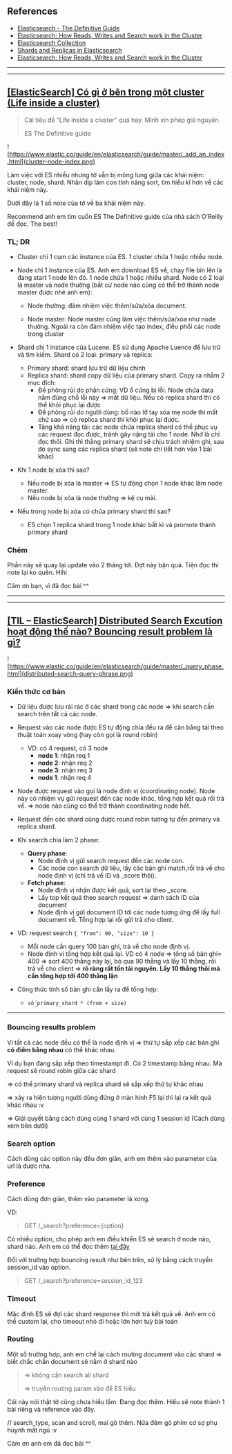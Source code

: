 ## References
- [Elasticsearch - The Definitive Guide](https://www.elastic.co/guide/en/elasticsearch/guide/master/document.html)
- [Elasticsearch: How Reads, Writes and Search work in the Cluster](https://medium.com/wix-engineering/elasticsearch-how-reads-writes-and-search-work-in-the-cluster-5e011aaa7de9)
- [Elasticsearch Collection](https://github.com/exajobs/elasticsearch-collection/blob/main/README.md)
- [Shards and Replicas in Elasticsearch ](https://www.baeldung.com/java-shards-replicas-elasticsearch)
- [Elasticsearch: How Reads, Writes and Search work in the Cluster](https://medium.com/wix-engineering/elasticsearch-how-reads-writes-and-search-work-in-the-cluster-5e011aaa7de9)

----
----

## [[ElasticSearch] Có gì ở bên trong một cluster (Life inside a cluster)](https://minhphong306.wordpress.com/2021/03/24/elasticsearch-co-gi-o-ben-trong-mot-cluster-life-inside-a-cluster/)


> Cái tiêu đề “Life inside a cluster” quá hay. Mình xin phép giữ nguyên.
>
> ES The Definitive guide

![https://www.elastic.co/guide/en/elasticsearch/guide/master/_add_an_index.html](cluster-node-index.png)

Làm việc với ES nhiều nhưng tớ vẫn bị mông lung giữa các khái niệm: cluster, node, shard. Nhân dịp làm con tính năng sort, tìm hiểu kĩ hơn về các khái niệm này.

Dưới đây là 1 số note của tớ về ba khái niệm này.

Recommend anh em tìm cuốn ES The Definitive guide của nhà sách O’Reilly để đọc. The best!

### TL; DR

-   Cluster chỉ 1 cụm các instance của ES. 1 cluster chứa 1 hoặc nhiều node.
-   Node chỉ 1 instance của ES. Anh em download ES về, chạy file bin lên là đang start 1 node lên đó. 1 node chứa 1 hoặc nhiều shard. Node có 2 loại là master và node thường (bất cứ node nào cũng có thể trở thành node master được nhé anh em):

    -   Node thường: đảm nhiệm việc thêm/sửa/xóa document.

    -   Node master: Node master cũng làm việc thêm/sửa/xóa như node thường. Ngoài ra còn đảm nhiệm việc tạo index, điều phối các node trong cluster

-   Shard chỉ 1 instance của Lucene. ES sử dụng Apache Luence để lưu trữ và tìm kiếm. Shard có 2 loại: primary và replica:
    -   Primary shard: shard lưu trữ dữ liệu chính
    -   Replica shard: shard copy dữ liệu của primary shard. Copy ra nhằm 2 mục đích:
        -   Đề phòng rủi do phần cứng: VD ổ cứng bị lỗi. Node chứa data nằm đúng chỗ lỗi này => mất dữ liệu. Nếu có replica shard thì có thể khôi phục lại được
        -   Đề phòng rủi do người dùng: bố nào lỡ tay xóa mẹ node thì mất chứ sao => có replica shard thì khôi phục lại được.
        -   Tăng khả năng tải: các node chứa replica shard có thể phục vụ các request đọc được, tránh gây nặng tải cho 1 node. Nhớ là chỉ đọc thôi. Ghi thì thằng primary shard sẽ chịu trách nhiệm ghi, sau đó sync sang các replica shard (sẽ note chi tiết hơn vào 1 bài khác)
-   Khi 1 node bị xóa thì sao?
    -   Nếu node bị xóa là master => ES tự động chọn 1 node khác làm node master.
    -   Nếu node bị xóa là node thường => kệ cụ mài.
-   Nếu trong node bị xóa có chứa primary shard thì sao?
    -   ES chọn 1 replica shard trong 1 node khác bất kì và promote thành primary shard

### Chém

Phần này sẽ quay lại update vào 2 tháng tới. Đợt này bận quá. Tiện đọc thì note lại ko quên. Hihi

Cảm ơn bạn, vì đã đọc bài ^^


----
----

## [[TIL – ElasticSearch] Distributed Search Excution hoạt động thế nào? Bouncing result problem là gì?](https://minhphong306.wordpress.com/2021/04/01/til-elasticsearch-distributed-search-excution-hoat-dong-the-nao-bouncing-result-problem-la-gi/)

![https://www.elastic.co/guide/en/elasticsearch/guide/master/_query_phase.html](distributed-search-query-phrase.png)

### Kiến thức cơ bản

-   Dữ liệu được lưu rải rác ở các shard trong các node => khi search cần search trên tất cả các node.
-   Request vào các node được ES tự động chia đều ra để cân bằng tải theo thuật toán xoay vòng (hay còn gọi là round robin)
    -   VD: có 4 request, có 3 node
        -   **node 1**: nhận req 1
        -   **node 2**: nhận req 2
        -   **node 3**: nhận req 3
        -   **node 1**: nhận req 4

-   Node được request vào gọi là node định vị (coordinating node). Node này có nhiệm vụ gửi request đến các node khác, tổng hợp kết quả rồi trả về. => node nào cũng có thể trở thành coordinating node hết.
-   Request đến các shard cũng được round robin tương tự đến primary và replica shard.
-   Khi search chia làm 2 phase:
    -   **Query phase**:
        -   Node định vị gửi search request đến các node con.
        -   Các node con search dữ liệu, lấy các bản ghi match,rồi trả về cho node định vị (chỉ trả về ID và \_score thôi).
    -   **Fetch phase**:
        -   Node định vị nhận được kết quả, sort lại theo \_score.
        -   Lấy top kết quả theo search request => danh sách ID của document
        -   Node định vị gửi document ID tới các node tương ứng để lấy full document về. Tổng hợp lại rồi gửi trả cho client.
-   VD: request search `{ "from": 90, "size": 10 }`
    -   Mỗi node cần query 100 bản ghi, trả về cho node định vị.
    -   Node định vị tổng hợp kết quả lại. VD có 4 node => tổng số bản ghi= 400 => sort 400 thằng này lại, bỏ qua 90 thằng và lấy 10 thằng, rồi trả về cho client => **rõ ràng rất tốn tài nguyên. Lấy 10 thằng thôi mà cần tổng hợp tới 400 thằng lận**
-   Công thức tính số bản ghi cần lấy ra để tổng hợp:
    -   `số_primary_shard * (from + size)`
    
----

### Bouncing results problem

Vì tất cả các node đều có thể là node định vị => thứ tự sắp xếp các bản ghi **có điểm bằng nhau** có thể khác nhau.

Ví dụ bạn đang sắp xếp theo timestampt đi. Có 2 timestamp bằng nhau. Mà request sẽ round robin giữa các shard

\=> có thể primary shard và replica shard sẽ sắp xếp thứ tự khác nhau

\=> xảy ra hiện tượng người dùng đứng ở màn hình F5 lại thì lại ra kết quả khác nhau :v

\=> Giải quyết bằng cách dùng cùng 1 shard với cùng 1 session id (Cách dùng xem bên dưới)

### Search option

Cách dùng các option này đều đơn giản, anh em thêm vào parameter của url là được nha.

### Preference

Cách dùng đơn giản, thêm vào parameter là xong.

VD:
> GET /_search?preference={option}

Có nhiều option, cho phép anh em điều khiển ES sẽ search ở node nào, shard nào. Anh em có thể đọc thêm [tại đây](https://www.elastic.co/guide/en/elasticsearch/reference/6.8/search-request-preference.html#search-request-preference)

Đối với trường hợp bouncing result như bên trên, xử lý bằng cách truyền session\_id vào option.

> GET /_search?preference=session_id_123

### Timeout

Mặc định ES sẽ đợi các shard response thì mới trả kết quả về. Anh em có thể custom lại, cho timeout nhỏ đi hoặc lớn hơn tuỳ bài toán

### Routing

Một số trường hợp, anh em chế lại cách routing document vào các shard => biết chắc chắn document sẽ nằm ở shard nào

> => không cần search all shard
>
>=> truyền routing param vào để ES hiểu

Cái này nói thật tớ cũng chưa hiểu lắm. Đang đọc thêm. Hiểu sẽ note thành 1 bài riêng và reference vào đây.

// search\_type, scan and scroll, mai gõ thêm. Nửa đêm gõ phím cơ sợ phụ huynh mất ngủ :v

Cảm ơn anh em đã đọc bài ^^